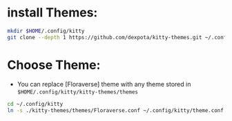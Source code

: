 # install Themes:

``` sh
mkdir $HOME/.config/kitty
git clone --depth 1 https://github.com/dexpota/kitty-themes.git ~/.config/kitty/kitty-themes
```
# Choose Theme:
- You can replace [Floraverse] theme with any theme stored in ```$HOME/.config/kitty/kitty-themes/themes```
``` sh
cd ~/.config/kitty
ln -s ./kitty-themes/themes/Floraverse.conf ~/.config/kitty/theme.conf
```
